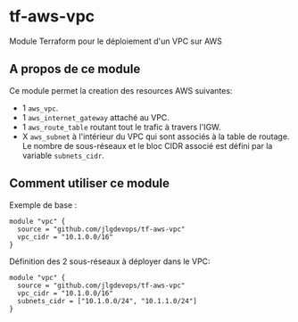 # tf-aws-vpc
Module Terraform pour le déploiement d'un VPC sur AWS

## A propos de ce module
Ce module permet la creation des resources AWS suivantes:

- 1 `aws_vpc`.
- 1 `aws_internet_gateway` attaché au VPC.
- 1 `aws_route_table` routant tout le trafic à travers l'IGW.
- X `aws_subnet` à l'intérieur du VPC qui sont associés à la table de routage. Le nombre de sous-réseaux et le bloc CIDR associé est défini par la variable `subnets_cidr`.

## Comment utiliser ce module

Exemple de base :

```hcl
module "vpc" {
  source = "github.com/jlgdevops/tf-aws-vpc"
  vpc_cidr = "10.1.0.0/16"
}
```

Définition des 2 sous-réseaux à déployer dans le VPC:

```hcl
module "vpc" {
  source = "github.com/jlgdevops/tf-aws-vpc"
  vpc_cidr = "10.1.0.0/16"
  subnets_cidr = ["10.1.0.0/24", "10.1.1.0/24"]
}
```
